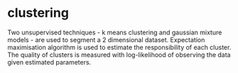 # clustering
Two unsupervised techniques - k means clustering and gaussian mixture models - are used to segment a 2 dimensional dataset. Expectation maximisation algorithm is used to estimate the responsibility of each cluster. The quality of clusters is measured with log-likelihood of observing the data given estimated parameters. 
